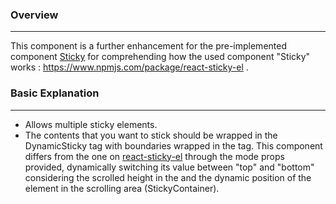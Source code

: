 ### Overview
---
This component is a further enhancement for the pre-implemented component [Sticky](https://www.npmjs.com/package/react-sticky-el) for comprehending how the used component "Sticky" works : https://www.npmjs.com/package/react-sticky-el .

### Basic Explanation
---
- Allows multiple sticky elements.
- The contents that you want to stick should be wrapped in the <DynamicSticky>DynamicSticky</DynamicSticky> tag with boundaries wrapped in the <StickyContainer /> tag.
This component differs from the one on [react-sticky-el](https://www.npmjs.com/package/react-sticky-el) through the mode props provided, dynamically switching its value between "top" and "bottom" considering the scrolled height in the <StickyContainer />and the dynamic position of the element in the scrolling area (StickyContainer).
